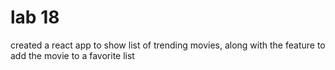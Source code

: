 # lab 18

created a react app to show list of trending movies, along with the feature to add the movie to a favorite list